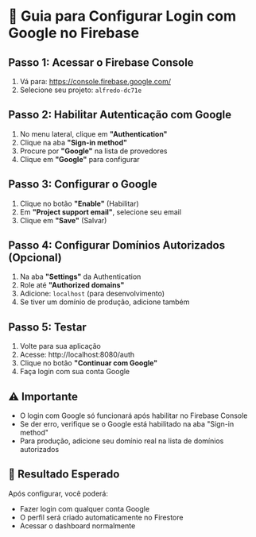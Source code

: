 # 🔐 Guia para Configurar Login com Google no Firebase

## Passo 1: Acessar o Firebase Console
1. Vá para: https://console.firebase.google.com/
2. Selecione seu projeto: `alfredo-dc71e`

## Passo 2: Habilitar Autenticação com Google
1. No menu lateral, clique em **"Authentication"**
2. Clique na aba **"Sign-in method"**
3. Procure por **"Google"** na lista de provedores
4. Clique em **"Google"** para configurar

## Passo 3: Configurar o Google
1. Clique no botão **"Enable"** (Habilitar)
2. Em **"Project support email"**, selecione seu email
3. Clique em **"Save"** (Salvar)

## Passo 4: Configurar Domínios Autorizados (Opcional)
1. Na aba **"Settings"** da Authentication
2. Role até **"Authorized domains"**
3. Adicione: `localhost` (para desenvolvimento)
4. Se tiver um domínio de produção, adicione também

## Passo 5: Testar
1. Volte para sua aplicação
2. Acesse: http://localhost:8080/auth
3. Clique no botão **"Continuar com Google"**
4. Faça login com sua conta Google

## ⚠️ Importante
- O login com Google só funcionará após habilitar no Firebase Console
- Se der erro, verifique se o Google está habilitado na aba "Sign-in method"
- Para produção, adicione seu domínio real na lista de domínios autorizados

## 🎯 Resultado Esperado
Após configurar, você poderá:
- Fazer login com qualquer conta Google
- O perfil será criado automaticamente no Firestore
- Acessar o dashboard normalmente
